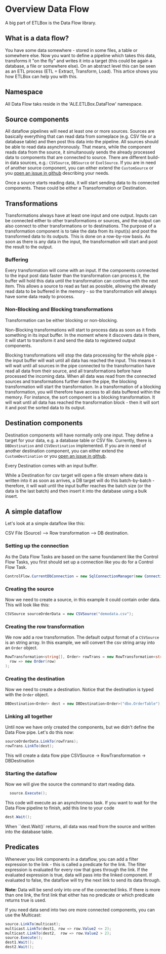 ﻿# Overview Data Flow

A big part of ETLBox is the Data Flow library. 

## What is a data flow?

You have some data somewhere - stored in some files, a table or somewhere else. 
Now you want to define a pipeline which takes this data, transforms it "on the fly" and writes it into a target 
(this could be again a database, a file or somewhere else). 
On an abstract level this can be seen as an ETL process (ETL = Extract, Transform, Load).
This artice shows you how ETLBox can help you with this.

## Namespace

All Data Flow taks reside in the 'ALE.ETLBox.DataFlow' namespace.

## Source components

All dataflow pipelines will need at least one or more sources. Sources are basically everything that can read data from someplace 
(e.g. CSV file or a database table) and then post this data into the pipeline. All sources should be able to read data asynchronously. 
That means, while the component reads data from the source, it simultanously sends the already processed data to components that are connected to source.
There are different build-in data sources, e.g.: `CSVSource`, `DBSource` or `ExelSource`. If you are in need of another source component, you can either extend the 
`CustomSource` or you [open an issue in github](https://github.com/roadrunnerlenny/etlbox/issues) describing your needs. 

Once a source starts reading data, it will start sending data to its connected components. These could be either a Transoformation or Destination.

## Transformations

Transformations always have at least one input and one output. Inputs can be connected either to other transformations or sources, and the output can also connect to other transformations
or to destinations. 
The purpose of a transformation component is to take the data from its input(s) and post the transformed data to its outputs. This is done on a row-by-row basis.
As soon as there is any data in the input, the transformation will start and post the result to the output. 

### Buffering

Every transformation will come with an input. If the components connected to the input post data faster than the transformation
can process it, the buffer will hold this data until the transformation can continue with the next item. This allows a source to read as fast as possible,
allowing the already read data to be buffered in the memory - so the transformation will always have some data ready to process.

### Non-Blocking and Blocking transformations

Transformation can be either blocking or non-blocking. 

Non-Blocking transformations will start to process data as soon as it finds something in its input buffer. 
In the moment where it discovers data in there, it will  start to transform it and send the data to registered output components. 

Blocking transformations will stop the data processing for the whole pipe - the input buffer will wait until all data has reached the input. This means it will wait until
all sources in the pipe connected to the transformation have read all data from their source, and all transformations before have processed the incoming data. 
When all data was read from the connected sources and transformations further down the pipe, the blocking transformation will start the transformation. In a transformation
of a blocking transformation, you will therefore have access to all data buffered within the memory. For instance, the sort component is a blocking transformation. 
It will wait until all data has reached the transformation block - then it will sort it and post the sorted data to its output. 

## Destination components 

Destination components will have normally only one input. They define a target for your data, e.g. a database table or CSV file. Currently, there is `DBDestination` 
and `CSVDestination` implemented. If you are in need of another destination component, you can either extend the `CustomDestination` or you [open an 
issue in github](https://github.com/roadrunnerlenny/etlbox/issues).

Every Destination comes with an input buffer. 

While a Destination for csv target will open a file stream where data is written into it as soon as arrives, a DB target will do this batch-by-batch - therefore, 
it will wait until the input buffer reaches the batch size (or the data is the last batch) and then insert it into the database using a bulk insert. 

## A simple dataflow

Let's look at a simple dataflow like this:

CSV File (Source) --> Row transformation --> DB destination.

### Setting up the connection

As the Data Flow Tasks are based on the same foundament like the Control Flow Tasks, you first should set up a connection like you do for
a Control Flow Task.

```C#
ControlFlow.CurrentDbConnection = new SqlConnectionManager(new ConnectionString("Data Source=.;Integrated Security=SSPI;"));
```

### Creating the source 

Now we need to create a source, in this example it could contain order data. This will look like this:

```C#
CSVSource sourceOrderData = new CSVSource("demodata.csv");
```

### Creating the row transformation

We now add a row transformation. The default output format of a `CSVSource` is an string array. In this example, we will convert the csv string array into an `Order` object.

```C#
RowTransformation<string[], Order> rowTrans = new RowTransformation<string[], Order>(
  row => new Order(row)
);    
```

### Creating the destination 

Now we need to create a destination. Notice that the destination is typed with the `Order` object.

```C#
DBDestination<Order> dest = new DBDestination<Order>("dbo.OrderTable");
```

### Linking all together

Until now we have only created the components, but we didn't define the Data Flow pipe. Let's do this now:

```C#
sourceOrderData.LinkTo(rowTrans);
rowTrans.LinkTo(dest);
```

This will create a data  flow pipe CSVSource -> RowTransformation -> DBDestination

### Starting the dataflow

Now we will give the source the command to start reading data. 

```C#
  source.Execute();
``` 

This code will execute as an asynchronous task. If you want to wait for the Data Flow pipeline to finish, add this line to your code

```C#
dest.Wait();
```

When ``dest.Wait()` returns, all data was read from the source and written into the database table. 

## Predicates 

Whenever you link components in a dataflow, you can add a filter expression to the link -
this is called a predicate for the link.
The filter expression is evaluated for every row that goes through the link.
If the evaluated expression is true, data will pass into the linked component.
If evaluated to false, the dataflow will try the next link to send its data through.

**Note:** Data will be send only into one of the connected links. If there is more than one link,
the first link that either has no predicate or which predicate returns true is used.

If you need data send into two ore more connected components, you can use the Multicast:

```C#
source.LinkTo(multicast);
multicast.LinkTo(dest1, row => row.Value2 <= 2);
multicast.LinkTo(dest2,  row => row.Value2 > 2);
source.Execute();
dest1.Wait();
dest2.Wait();
```



